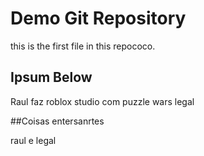 # Demo Git Repository

this is the first file in this repococo.

## Ipsum Below

Raul faz roblox studio com puzzle wars legal

##Coisas entersanrtes

raul e legal 